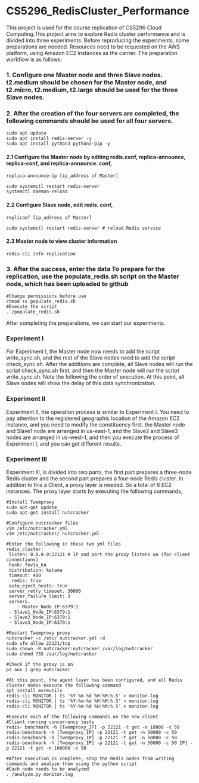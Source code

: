 # CS5296_RedisCluster_Performance

This project is used for the course replication of CS5296 Cloud Computing.This project aims to explore Redis cluster performance and is divided into three experiments. Before reproducing the experiments, some preparations are needed. Resources need to be requested on the AWS platform, using Amazon EC2 instances as the carrier.
The preparation workflow is as follows: 
### 1. Configure one Master node and three Slave nodes. t2.medium should be chosen for the Master node, and t2.micro, t2.medium, t2.large should be used for the three Slave nodes. 
### 2. After the creation of the four servers are completed, the following commands should be used for all four servers.

```
sudo apt update 
sudo apt install redis-server -y 
sudo apt install python3 python3-pip -y 
```

#### 2.1 Configure the Master node by editing redis.conf, replica-announce, replica-conf, and replica-announce. conf, 
```
replica-announce-ip [ip_address of Master] 
 
sudo systemctl restart redis-server 
systemctl daemon-reload 
```

#### 2.2 Configure Slave node, edit redis. conf, 
```
replicaof [ip_address of Master] 

sudo systemctl restart redis-server # reload Redis service
```

#### 2.3 Master node to view cluster information 
```
redis-cli info replication 
```

### 3. After the success, enter the data To prepare for the replication, use the populate_redis.sh script on the Master node, which has been uploaded to github 
```
#Change permissions before use 
chmod +x populate_redis.sh 
#Execute the script 
. /populate_redis.sh
```

After completing the preparations, we can start our experiments.
### Experiment I
For Experiment I, the Master node now needs to add the script write_sync.sh, and the rest of the Slave nodes need to add the script check_sync.sh. After the additions are complete, all Slave nodes will run the script check_sync.sh first, and then the Master node will run the script write_sync.sh. Note the following the order of execution. At this point, all Slave nodes will show the delay of this data synchronization.

### Experiment II
Experiment II, the operation process is similar to Experiment I. You need to pay attention to the registered geographic location of the Amazon EC2 instance, and you need to modify the constituency first. the Master node and Slave1 node are arranged in us-east-1, and the Slave2 and Slave3 nodes are arranged in us-west-1, and then you execute the process of Experiment I, and you can get different results.

### Experiment III
Experiment III, is divided into two parts, the first part prepares a three-node Redis cluster and the second part prepares a four-node Redis cluster. In addition to this a Client, a proxy layer is needed. So a total of 6 EC2 instances.
The proxy layer starts by executing the following commands, 
```
#Install Twemproxy 
sudo apt-get update 
sudo apt-get install nutcracker 
```
```
#Configure nutcracker files 
vim /etc/nutcracker.yml 
vim /etc/nutcracker/ nutcracker.yml 
```
```
#Enter the following in these two yml files 
redis_cluster: 
 listen: 0.0.0.0:22121 # IP and port the proxy listens on (for client connections) 
 hash: fnv1a_64 
 distribution: ketama 
 timeout: 400
  redis: true 
 auto_eject_hosts: true 
 server_retry_timeout. 30000 
 server_failure_limit: 3 
 servers.
    - Master_Node_IP:6379:1 
 - Slave1_Node_IP:6379:1 
 - Slave2_Node_IP:6379:1 
 - Slave3_Node_IP:6379:1 
```
```
#Restart Twemproxy proxy 
nutcracker -c /etc/ nutcracker.yml -d 
sudo ufw allow 22121/tcp 
sudo chown -R nutcracker:nutcracker /var/log/nutcracker 
sudo chmod 755 /var/log/nutcracker 

#Check if the proxy is on 
ps aux | grep nutcracker 
```
```
#At this point, the agent layer has been configured, and all Redis cluster nodes execute the following command 
apt install moreutils 
redis-cli MONITOR | ts '%Y-%m-%d %H:%M:%.S' > monitor.log 
redis-cli MONITOR | ts '%Y-%m-%d %H:%M:%.S' > monitor.log 
redis-cli MONITOR | ts '%Y-%m-%d %H:%M:%.S' > monitor.log 
```
```
#Execute each of the following commands on the new client 
#Client running concurrency tests 
redis- benchmark -h [Twemproxy_IP] -p 22121 -t get -n 10000 -c 50 
redis-benchmark -h [Twemproxy_IP] -p 22121 -t get -n 50000 -c 50 
redis-benchmark -h [Twemproxy_IP] -p 22121 -t get -n 50000 -c 50 redis-benchmark -h [Twemproxy_IP] -p 22121 -t get -n 50000 -c 50 IP] -p 22121 -t get -n 100000 -c 50 
```
```
#After execution is complete, stop the Redis nodes from writing commands and analyze them using the python script 
#Each node needs to be analyzed 
. /analyze.py monitor.log
```
